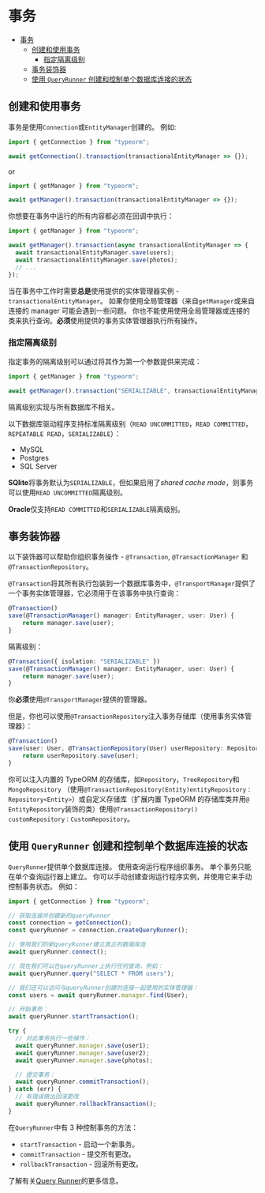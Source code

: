 # 事务

- [事务](#%E4%BA%8B%E5%8A%A1)
  - [创建和使用事务](#%E5%88%9B%E5%BB%BA%E5%92%8C%E4%BD%BF%E7%94%A8%E4%BA%8B%E5%8A%A1)
    - [指定隔离级别](#%E6%8C%87%E5%AE%9A%E9%9A%94%E7%A6%BB%E7%BA%A7%E5%88%AB)
  - [事务装饰器](#%E4%BA%8B%E5%8A%A1%E8%A3%85%E9%A5%B0%E5%99%A8)
  - [使用 `QueryRunner` 创建和控制单个数据库连接的状态](#%E4%BD%BF%E7%94%A8-queryrunner-%E5%88%9B%E5%BB%BA%E5%92%8C%E6%8E%A7%E5%88%B6%E5%8D%95%E4%B8%AA%E6%95%B0%E6%8D%AE%E5%BA%93%E8%BF%9E%E6%8E%A5%E7%9A%84%E7%8A%B6%E6%80%81)

## 创建和使用事务

事务是使用`Connection`或`EntityManager`创建的。
例如:

```typescript
import { getConnection } from "typeorm";

await getConnection().transaction(transactionalEntityManager => {});
```

or

```typescript
import { getManager } from "typeorm";

await getManager().transaction(transactionalEntityManager => {});
```

你想要在事务中运行的所有内容都必须在回调中执行：

```typescript
import { getManager } from "typeorm";

await getManager().transaction(async transactionalEntityManager => {
  await transactionalEntityManager.save(users);
  await transactionalEntityManager.save(photos);
  // ...
});
```

当在事务中工作时需要**总是**使用提供的实体管理器实例 - `transactionalEntityManager`。
如果你使用全局管理器（来自`getManager`或来自连接的 manager 可能会遇到一些问题。
你也不能使用使用全局管理器或连接的类来执行查询。**必须**使用提供的事务实体管理器执行所有操作。

### 指定隔离级别

指定事务的隔离级别可以通过将其作为第一个参数提供来完成：

```typescript
import { getManager } from "typeorm";

await getManager().transaction("SERIALIZABLE", transactionalEntityManager => {});
```

隔离级别实现与所有数据库不相关。

以下数据库驱动程序支持标准隔离级别（`READ UNCOMMITTED`，`READ COMMITTED`，`REPEATABLE READ`，`SERIALIZABLE`）：

- MySQL
- Postgres
- SQL Server

**SQlite**将事务默认为`SERIALIZABLE`，但如果启用了*shared cache mode*，则事务可以使用`READ UNCOMMITTED`隔离级别。

**Oracle**仅支持`READ COMMITTED`和`SERIALIZABLE`隔离级别。

## 事务装饰器

以下装饰器可以帮助你组织事务操作 - `@Transaction`, `@TransactionManager` 和 `@TransactionRepository`。

`@Transaction`将其所有执行包装到一个数据库事务中，`@TransportManager`提供了一个事务实体管理器，它必须用于在该事务中执行查询：

```typescript
@Transaction()
save(@TransactionManager() manager: EntityManager, user: User) {
    return manager.save(user);
}
```

隔离级别：

```typescript
@Transaction({ isolation: "SERIALIZABLE" })
save(@TransactionManager() manager: EntityManager, user: User) {
    return manager.save(user);
}
```

你**必须**使用`@TransportManager`提供的管理器。

但是，你也可以使用`@TransactionRepository`注入事务存储库（使用事务实体管理器）：

```typescript
@Transaction()
save(user: User, @TransactionRepository(User) userRepository: Repository<User>) {
    return userRepository.save(user);
}
```

你可以注入内置的 TypeORM 的存储库，如`Repository`，`TreeRepository`和`MongoRepository`
（使用`@TransactionRepository(Entity)entityRepository：Repository<Entity>`）或自定义存储库（扩展内置 TypeORM 的存储库类并用`@ EntityRepository`装饰的类）使用`@TransactionRepository() customRepository：CustomRepository`。

## 使用 `QueryRunner` 创建和控制单个数据库连接的状态

`QueryRunner`提供单个数据库连接。
使用查询运行程序组织事务。
单个事务只能在单个查询运行器上建立。
你可以手动创建查询运行程序实例，并使用它来手动控制事务状态。
例如：

```typescript
import { getConnection } from "typeorm";

// 获取连接并创建新的queryRunner
const connection = getConnection();
const queryRunner = connection.createQueryRunner();

// 使用我们的新queryRunner建立真正的数据库连
await queryRunner.connect();

// 现在我们可以在queryRunner上执行任何查询，例如：
await queryRunner.query("SELECT * FROM users");

// 我们还可以访问与queryRunner创建的连接一起使用的实体管理器：
const users = await queryRunner.manager.find(User);

// 开始事务：
await queryRunner.startTransaction();

try {
  // 对此事务执行一些操作：
  await queryRunner.manager.save(user1);
  await queryRunner.manager.save(user2);
  await queryRunner.manager.save(photos);

  // 提交事务：
  await queryRunner.commitTransaction();
} catch (err) {
  // 有错误做出回滚更改
  await queryRunner.rollbackTransaction();
}
```

在`QueryRunner`中有 3 种控制事务的方法：

- `startTransaction` - 启动一个新事务。
- `commitTransaction` - 提交所有更改。
- `rollbackTransaction` - 回滚所有更改。

了解有关[Query Runner](./query-runner.md)的更多信息。
